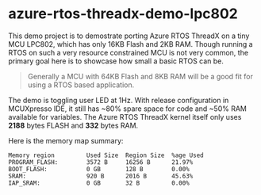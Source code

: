 # azure-rtos-threadx-demo-lpc802

This demo project is to demostrate porting Azure RTOS ThreadX on a tiny MCU LPC802, which has only 16KB Flash and 2KB RAM. Though running a RTOS on such a very resource constrained MCU is not very common, the primary goal here is to showcase how small a basic RTOS can be. 

> Generally a MCU with 64KB Flash and 8KB RAM will be a good fit for using a RTOS based application.  


The demo is toggling user LED at 1Hz. With release configuration in MCUXpresso IDE, it still has ~80% spare space for code and ~50% RAM available for variables. The Azure RTOS ThreadX kernel itself only uses **2188** bytes FLASH and **332** bytes RAM. 

Here is the memory map summary:

```
Memory region         Used Size  Region Size  %age Used
PROGRAM_FLASH:        3572 B     16256 B      21.97%
BOOT_FLASH:           0 GB       128 B        0.00%
SRAM:                 920 B      2016 B       45.63%
IAP_SRAM:             0 GB       32 B         0.00%
```